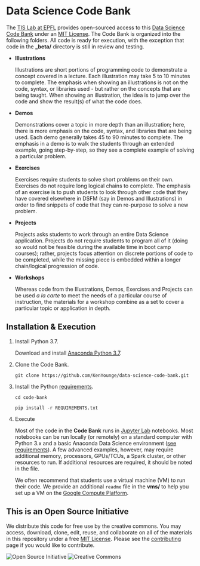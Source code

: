 # Data Science Code Bank  

The [TIS Lab at EPFL](https://tis.epfl.ch) provides open-sourced access to this [Data Science Code Bank](https://github.com/KenYounge/data-science-code-bank.git) under an [MIT License](https://opensource.org/licenses/MIT). The Code Bank is organized into the following folders. All code is ready for execution, with the exception that code in the **_beta/** directory is still in review and testing.


   * __Illustrations__  

      Illustrations are short portions of programming code to demonstrate a concept covered in a lecture. Each illustration may take 5 to 10 minutes to complete. The emphasis when showing an illustrations is not on the code, syntax, or libraries used - but rather on the concepts that are being taught. When showing an illustration, the idea is to jump over the code and show the result(s) of what the code does.

   * __Demos__  

      Demonstrations cover a topic in more depth than an illustration; here, there is more emphasis on the code, syntax, and libraries that are being used. Each demo generally takes 45 to 90 minutes to complete. The emphasis in a demo is to walk the students through an extended example, going step-by-step, so they see a complete example of solving a particular problem.  

   * __Exercises__  

      Exercises require students to solve short problems on their own. Exercises do not require long logical chains to complete. The emphasis of an exercise is to push students to look through other code that they have covered elsewhere in DSFM (say in Demos and Illustrations) in order to find snippets of code that they can re-purpose to solve a new problem.

  * __Projects__  

      Projects asks students to work through an entire Data Science application. Projects do not require students to program all of it (doing so would not be feasible during the available time in boot camp courses); rather, projects focus attention on discrete portions of code to be completed, while the missing piece is embedded within a longer chain/logical progression of code. 

  * __Workshops__  

      Whereas code from the Illustrations, Demos, Exercises and Projects can be used _a la carte_ to meet the needs of a particular course of instruction, the materials for a workshop combine as a set to cover a particular topic or application in depth.


## Installation & Execution

1. Install Python 3.7.

    Download and install [Anaconda Python 3.7](https://www.anaconda.com/download/).

2. Clone the Code Bank.

    `git clone https://github.com/KenYounge/data-science-code-bank.git`
    
3. Install the Python [requirements](REQUIREMENTS.txt).

    `cd code-bank`
    
    `pip install -r REQUIREMENTS.txt`  

4. Execute

      Most of the code in the __Code Bank__ runs in [Jupyter Lab](https://jupyter.org/) notebooks. Most notebooks can be run locally (or remotely) on a standard computer with Python 3.x and a basic Anaconda Data Science environment ([see requirements](REQUIREMENTS.txt)). A few advanced examples, however, may require additional memory, processors, GPUs/TCUs, a Spark cluster, or other resources to run. If additional resources are required, it should be noted in the file. 

      We often recommend that students use a virtual machine (VM) to run their code. We provide an additional `readme` file in the __vms/__ to help you set up a VM on the [Google Compute Platform](https://cloud.google.com/).

## This is an Open Source Initiative

We distribute this code for free use by the creative commons. You may access, download, clone, edit, reuse, and collaborate on all of the materials in this repository under a free [MIT License](LICENSE). Please see the [contributing](CONTRIBUTING.md) page if you would like to contribute.  

![Open Source Initiative](images/open-source.png)  ![Creative Commons](images/creative-commons.png)</center>



